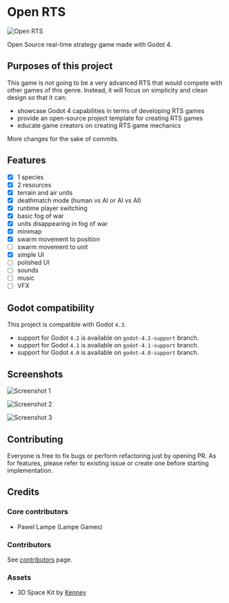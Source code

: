 # Open RTS

![Open RTS](./media/screenshots/screenshot_1400x650.png "Open RTS")

Open Source real-time strategy game made with Godot 4.

## Purposes of this project

This game is not going to be a very advanced RTS that would compete with other games of this genre. Instead, it will focus on simplicity and clean design so that it can:
 - showcase Godot 4 capabilities in terms of developing RTS games
 - provide an open-source project template for creating RTS games
 - educate game creators on creating RTS game mechanics

More changes for the sake of commits.

## Features

 - [x] 1 species
 - [x] 2 resources
 - [x] terrain and air units
 - [x] deathmatch mode (human vs AI or AI vs AI)
 - [x] runtime player switching
 - [x] basic fog of war
 - [x] units disappearing in fog of war
 - [x] minimap
 - [x] swarm movement to position
 - [ ] swarm movement to unit
 - [x] simple UI
 - [ ] polished UI
 - [ ] sounds
 - [ ] music
 - [ ] VFX

## Godot compatibility

This project is compatible with Godot `4.3`.

 - support for Godot `4.2` is available on `godot-4.2-support` branch.
 - support for Godot `4.1` is available on `godot-4.1-support` branch.
 - support for Godot `4.0` is available on `godot-4.0-support` branch.

## Screenshots

![Screenshot 1](./media/screenshots/screenshot_2_1920x1080.png "Screenshot 1")

![Screenshot 2](./media/screenshots/screenshot_3_1920x1080.png "Screenshot 2")

![Screenshot 3](./media/screenshots/screenshot_4_1920x1080.png "Screenshot 3")

## Contributing

Everyone is free to fix bugs or perform refactoring just by opening PR. As for features, please refer to existing issue or create one before starting implementation.

## Credits

### Core contributors
 - Pawel Lampe (Lampe Games)
 
### Contributors

See [contributors](https://github.com/lampe-games/godot-open-rts/graphs/contributors) page.

### Assets
 - 3D Space Kit by [Kenney](https://www.kenney.nl/assets/space-kit)
